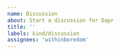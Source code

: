 ```yaml
---
name: Discussion
about: Start a discussion for Dapr 
title: ''
labels: kind/discussion 
assignees: 'withinboredom'
---
```

